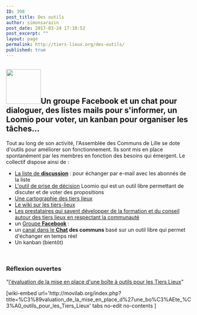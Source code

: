 ```yaml
---
ID: 398
post_title: Des outils
author: simonsarazin
post_date: 2017-03-24 17:10:52
post_excerpt: ""
layout: page
permalink: http://tiers-lieux.org/des-outils/
published: true
---
```

<h2><img class="alignleft size-full wp-image-477" src="http://lille.lescommuns.org/wp-content/uploads/sites/35/2017/03/logo-outils.jpg" alt="" width="94" height="94" />Un groupe Facebook et un chat pour dialoguer, des listes mails pour s'informer, un Loomio pour voter, un kanban pour organiser les tâches...</h2>
<!--more-->

Tout au long de son activité, l'Assemblée des Communs de Lille se dote d'outils pour améliorer son fonctionnement. Ils sont mis en place spontanément par les membres en fonction des besoins qui émergent. Le collectif dispose ainsi de :
<ul>
 	<li><a href="http://tiers-lieux.org/discussions/">La liste de <strong>discussion</strong></a> : pour échanger par e-mail avec les abonnés de la liste</li>
 	<li><a href="https://www.loomio.org/g/5WOLYnpH">L'outil de prise de décision</a> Loomio qui est un outil libre permettant de discuter et de voter des propositions</li>
 	<li><a href="http://tiers-lieux.org/carte/">Une cartographie des tiers lieux</a></li>
 	<li><a href="http://movilab.org">Le wiki sur les tiers-lieux</a></li>
 	<li><a href="http://tiers-lieux.org/partenariats/">Les prestataires qui savent développer de la formation et du conseil autour des tiers lieux en respectant la communauté</a></li>
 	<li>un <a class="external text" href="https://www.facebook.com/groups/tilios/" rel="nofollow">Groupe <strong>Facebook</strong></a><strong> </strong>:</li>
 	<li>un <a class="external text" href="https://chat.lescommuns.org/channel/tierslieux" rel="nofollow">canal dans le <strong>Chat</strong></a><strong> des communs </strong>basé sur un outil libre qui permet d'échanger en temps réel</li>
 	<li>Un kanban (bientôt)</li>
</ul>
&nbsp;
<h3 id="firstHeading" class="firstHeading">Réflexion ouvertes</h3>
<p class="firstHeading" lang="fr">"<a href="http://movilab.org/index.php?title=%C3%89valuation_de_la_mise_en_place_d%27une_bo%C3%AEte_%C3%A0_outils_pour_les_Tiers_Lieux" target="_blank" rel="noopener noreferrer">l'évaluation de la mise en place d'une boîte à outils pour les Tiers Lieux</a>"</p>
<p class="firstHeading" lang="fr">[wiki-embed url='http://movilab.org/index.php?title=%C3%89valuation_de_la_mise_en_place_d%27une_bo%C3%AEte_%C3%A0_outils_pour_les_Tiers_Lieux' tabs no-edit no-contents ]</p>
<p class="firstHeading" lang="fr"></p>